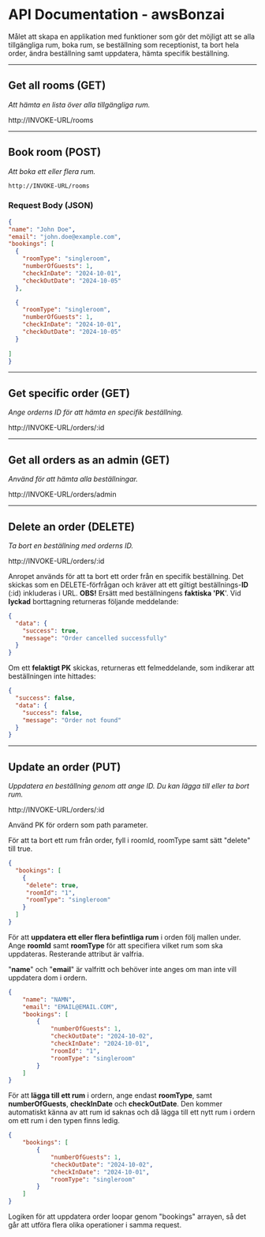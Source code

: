 # API Documentation - awsBonzai


Målet att skapa en applikation med funktioner som gör det möjligt att se alla tillgängliga rum, boka rum, se beställning som receptionist, ta bort hela order, ändra beställning samt uppdatera, hämta specifik beställning.

---

## Get all rooms (GET)  
 *Att hämta en lista över alla tillgängliga rum.*

  http://INVOKE-URL/rooms

---

## Book room (POST)  
 *Att boka ett eller flera rum.*

    http://INVOKE-URL/rooms

### Request Body (JSON)
  ```JSON
  {
  "name": "John Doe",
  "email": "john.doe@example.com",
  "bookings": [
    {
      "roomType": "singleroom",
      "numberOfGuests": 1,
      "checkInDate": "2024-10-01",
      "checkOutDate": "2024-10-05"
    },

    {
      "roomType": "singleroom",
      "numberOfGuests": 1,
      "checkInDate": "2024-10-01",
      "checkOutDate": "2024-10-05"
    }
    
  ]
  }
  ```

---

## Get specific order (GET) 
*Ange orderns ID för att hämta en specifik beställning.*

http://INVOKE-URL/orders/:id

---

## Get all orders as an admin (GET) 
*Använd för att hämta alla beställningar.*

http://INVOKE-URL/orders/admin

---

## Delete an order (DELETE) 
*Ta bort en beställning med orderns ID.*

http://INVOKE-URL/orders/:id

Anropet används för att ta bort ett order från en specifik beställning. Det skickas som en DELETE-förfrågan och kräver att ett giltigt beställnings-**ID** (:id) inkluderas i URL.
 **OBS!** Ersätt med beställningens **faktiska 'PK**'.
Vid **lyckad** borttagning returneras följande meddelande:

```json
{
  "data": {
    "success": true,
    "message": "Order cancelled successfully"
  }
}
```

Om ett **felaktigt PK** skickas, returneras ett felmeddelande, som indikerar att beställningen inte hittades:

```json
{
  "success": false,
  "data": {
    "success": false,
    "message": "Order not found"
  }
}
```

---

 ## Update an order (PUT) 
 *Uppdatera en beställning genom att ange ID. Du kan lägga till eller ta bort rum.*

http://INVOKE-URL/orders/:id

Använd PK för ordern som path parameter.  

För att ta bort ett rum från order, fyll i roomId, roomType samt sätt "delete" till true.

```JSON
{
  "bookings": [
    {
     "delete": true,                    
     "roomId": "1",
     "roomType": "singleroom"
    }             
  ]
}
```
 
För att **uppdatera ett eller flera befintliga rum** i orden följ mallen under. Ange **roomId** samt **roomType** för att specifiera vilket rum som ska uppdateras. Resterande attribut är valfria.  

"**name**" och "**email**" är valfritt och behöver inte anges om man inte vill uppdatera dom i ordern.

```JSON
{
    "name": "NAMN",
    "email": "EMAIL@EMAIL.COM",
    "bookings": [
        {
            "numberOfGuests": 1,
            "checkOutDate": "2024-10-02",
            "checkInDate": "2024-10-01",
            "roomId": "1",
            "roomType": "singleroom"
        }
    ]
}
```

För att **lägga till ett rum** i ordern, ange endast **roomType**, samt **numberOfGuests**, **checkInDate** och **checkOutDate**. Den kommer automatiskt känna av att rum id saknas och då lägga till ett nytt rum i ordern om ett rum i den typen finns ledig.

```JSON
{
    "bookings": [
        {
            "numberOfGuests": 1,
            "checkOutDate": "2024-10-02",
            "checkInDate": "2024-10-01",
            "roomType": "singleroom"
        }
    ]
}
```

Logiken för att uppdatera order loopar genom "bookings" arrayen, så det går att utföra flera olika operationer i samma request. 
